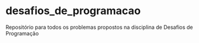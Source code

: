 # desafios_de_programacao
Repositório para todos os problemas propostos na disciplina de Desafios de Programação

